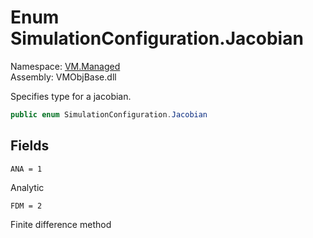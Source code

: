 # Enum SimulationConfiguration.Jacobian

Namespace: [VM.Managed](VM.Managed.md)  
Assembly: VMObjBase.dll  

Specifies type for a jacobian.

```csharp
public enum SimulationConfiguration.Jacobian
```

## Fields

`ANA = 1` 

Analytic



`FDM = 2` 

Finite difference method




